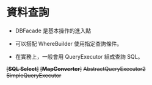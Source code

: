 # 資料查詢

* DBFacade 是基本操作的進入點

* 可以搭配 WhereBuilder 使用指定查詢條件。

* 在實務上，一般會用 QueryExecutor 組成查詢 SQL。


~~\[**SQL Select**\]~~
~~\[**MapConverter**\]~~
~~AbstractQueryExecutor2~~
~~SimpleQueryExecutor~~



